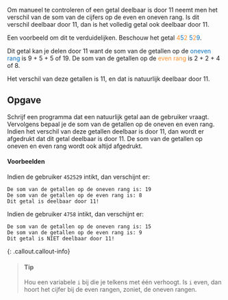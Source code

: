 Om manueel te controleren of een getal deelbaar is door 11 neemt men het verschil van de som van de cijfers op de even en oneven rang. Is dit verschil deelbaar door 11, dan is het volledig getal ook deelbaar door 11.

Een voorbeeld om dit te verduidelijken. Beschouw het getal <span style="color:#FF8E27">4</span><span style="color:#086FBD">5</span><span style="color:#FF8E27">2</span> <span style="color:#086FBD">5</span><span style="color:#FF8E27">2</span><span style="color:#086FBD">9</span>. 

Dit getal kan je delen door 11 want de som van de getallen op de <span style="color:#086FBD">oneven rang</span> is 9 + 5 + 5 of 19.
De som van de getallen op de <span style="color:#FF8E27">even rang</span> is 2 + 2 + 4 of 8.

Het verschil van deze getallen is 11, en dat is natuurlijk deelbaar door 11.

## Opgave

Schrijf een programma dat een natuurlijk getal aan de gebruiker vraagt. Vervolgens bepaal je de som van de getallen op de oneven en even rang. Indien het verschil van deze getallen deelbaar is door 11, dan wordt er afgedrukt dat dit getal deelbaar is door 11. De som van de getallen op oneven en even rang wordt ook altijd afgedrukt.

#### Voorbeelden
Indien de gebruiker `452529` intikt, dan verschijnt er:

```
De som van de getallen op de oneven rang is: 19
De som van de getallen op de even rang is: 8
Dit getal is deelbaar door 11!
```

Indien de gebruiker `4758` intikt, dan verschijnt er:

```
De som van de getallen op de oneven rang is: 15
De som van de getallen op de even rang is: 9
Dit getal is NIET deelbaar door 11!
```

{: .callout.callout-info}
> #### Tip
> Hou een variabele `i` bij die je telkens met één verhoogt. 
> Is `i` even, dan hoort het cijfer bij de even rangen, zoniet, de oneven rangen.
